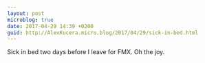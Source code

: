 ```yaml
---
layout: post
microblog: true
date: 2017-04-29 14:39 +0200
guid: http://AlexKucera.micro.blog/2017/04/29/sick-in-bed.html
---
```

Sick in bed two days before I leave for FMX. Oh the joy. 
